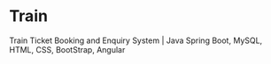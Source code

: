 # Train
Train Ticket Booking and Enquiry System | Java Spring Boot, MySQL, HTML, CSS, BootStrap, Angular
